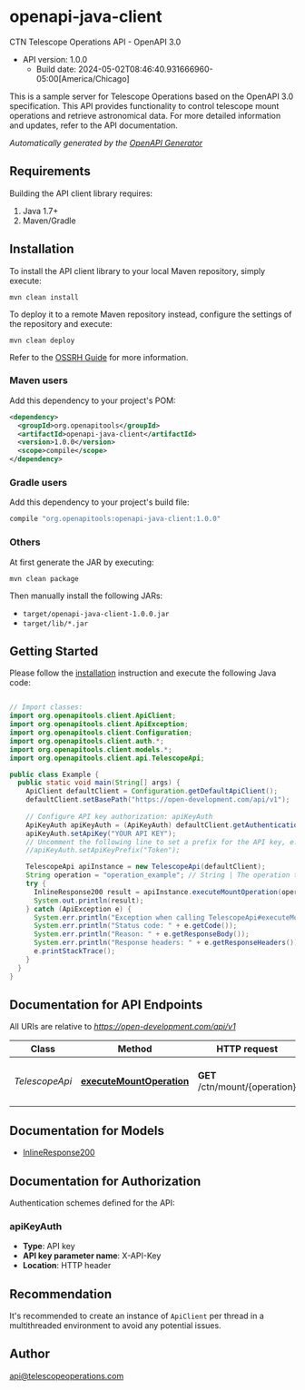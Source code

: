 # openapi-java-client

CTN Telescope Operations API - OpenAPI 3.0
- API version: 1.0.0
  - Build date: 2024-05-02T08:46:40.931666960-05:00[America/Chicago]

This is a sample server for Telescope Operations based on the OpenAPI 3.0 specification. This API provides functionality to control telescope mount operations and retrieve astronomical data. For more detailed information and updates, refer to the API documentation.


*Automatically generated by the [OpenAPI Generator](https://openapi-generator.tech)*


## Requirements

Building the API client library requires:
1. Java 1.7+
2. Maven/Gradle

## Installation

To install the API client library to your local Maven repository, simply execute:

```shell
mvn clean install
```

To deploy it to a remote Maven repository instead, configure the settings of the repository and execute:

```shell
mvn clean deploy
```

Refer to the [OSSRH Guide](http://central.sonatype.org/pages/ossrh-guide.html) for more information.

### Maven users

Add this dependency to your project's POM:

```xml
<dependency>
  <groupId>org.openapitools</groupId>
  <artifactId>openapi-java-client</artifactId>
  <version>1.0.0</version>
  <scope>compile</scope>
</dependency>
```

### Gradle users

Add this dependency to your project's build file:

```groovy
compile "org.openapitools:openapi-java-client:1.0.0"
```

### Others

At first generate the JAR by executing:

```shell
mvn clean package
```

Then manually install the following JARs:

* `target/openapi-java-client-1.0.0.jar`
* `target/lib/*.jar`

## Getting Started

Please follow the [installation](#installation) instruction and execute the following Java code:

```java

// Import classes:
import org.openapitools.client.ApiClient;
import org.openapitools.client.ApiException;
import org.openapitools.client.Configuration;
import org.openapitools.client.auth.*;
import org.openapitools.client.models.*;
import org.openapitools.client.api.TelescopeApi;

public class Example {
  public static void main(String[] args) {
    ApiClient defaultClient = Configuration.getDefaultApiClient();
    defaultClient.setBasePath("https://open-development.com/api/v1");
    
    // Configure API key authorization: apiKeyAuth
    ApiKeyAuth apiKeyAuth = (ApiKeyAuth) defaultClient.getAuthentication("apiKeyAuth");
    apiKeyAuth.setApiKey("YOUR API KEY");
    // Uncomment the following line to set a prefix for the API key, e.g. "Token" (defaults to null)
    //apiKeyAuth.setApiKeyPrefix("Token");

    TelescopeApi apiInstance = new TelescopeApi(defaultClient);
    String operation = "operation_example"; // String | The operation to be executed on the telescope mount
    try {
      InlineResponse200 result = apiInstance.executeMountOperation(operation);
      System.out.println(result);
    } catch (ApiException e) {
      System.err.println("Exception when calling TelescopeApi#executeMountOperation");
      System.err.println("Status code: " + e.getCode());
      System.err.println("Reason: " + e.getResponseBody());
      System.err.println("Response headers: " + e.getResponseHeaders());
      e.printStackTrace();
    }
  }
}

```

## Documentation for API Endpoints

All URIs are relative to *https://open-development.com/api/v1*

Class | Method | HTTP request | Description
------------ | ------------- | ------------- | -------------
*TelescopeApi* | [**executeMountOperation**](docs/TelescopeApi.md#executeMountOperation) | **GET** /ctn/mount/{operation} | Execute a telescope mount operation


## Documentation for Models

 - [InlineResponse200](docs/InlineResponse200.md)


## Documentation for Authorization

Authentication schemes defined for the API:
### apiKeyAuth

- **Type**: API key
- **API key parameter name**: X-API-Key
- **Location**: HTTP header


## Recommendation

It's recommended to create an instance of `ApiClient` per thread in a multithreaded environment to avoid any potential issues.

## Author

api@telescopeoperations.com

